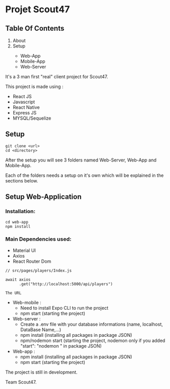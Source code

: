 # Projet Scout47

<h2>Table Of Contents</h2>
<ol>
  <li><a href="#about"></a>About</li>
  <li><a href="#setup"></a>Setup</li>
  <ul>
    <li><a href="#webApp"></a>Web-App</li>
    <li><a href="#mobileApp"></a>Mobile-App</li>
    <li><a href="webServer"></a>Web-Server</li>
  </ul>
</ol>

<p id="about">It's a 3 man first "real" client project for Scout47.</p>
<p>This project is made using :<p>
<ul>
  <li>React JS</li>
  <li>Javascript</li>
  <li>React Native</li>
  <li>Express JS</li>
  <li>MYSQL/Sequelize</li>
</ul>
<h2 id="setup">Setup</h2>

`git clone <url>`<br>
`cd <directory>`<br>

<p>After the setup you will see 3 folders named Web-Server, Web-App and Mobile-App.</p>
<p>Each of the folders needs a setup on it's own which will be explained in the sections below.</p>

<h2 id="webApp">Setup Web-Application</h2>
<h3>Installation:</h3>

`cd web-app`<br>
`npm install`<br>

<h3>Main Dependencies used:</h3>
<ul>
    <li>Material UI</li>
    <li>Axios</li>
    <li>React Router Dom</li>
</ul>

```
// src/pages/players/Index.js

await axios
      .get("http://localhost:5000/api/players")

The URL

```

- Web-mobile :
  - Need to install Expo CLI to run the project
  - npm start (starting the project)
- Web-server :
  - Create a .env file with your database informations (name, localhost, DataBase Name,...)
  - npm install (installing all packages in package JSON)
  - npm/nodemon start (starting the project, nodemon only if you added "start": "nodemon <file name>" in package JSON)
- Web-app :
  - npm install (installing all packages in package JSON)
  - npm start (starting the project)

The project is still in development.

Team Scout47.
